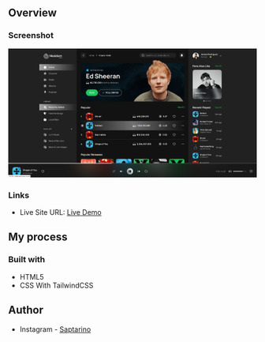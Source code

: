 ## Overview

### Screenshot

![](./dist/img/ss.png)

### Links

-   Live Site URL: [Live Demo](https://saptarinofront.github.io/FG-Design-Music-Stream-Desktop/dist/)

## My process

### Built with

-   HTML5
-   CSS With TailwindCSS

## Author

-   Instagram - [Saptarino](https://www.instagram.com/saptarinnn/?hl=id)
